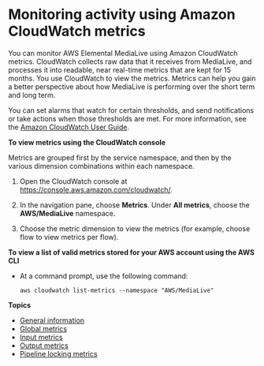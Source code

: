 # Monitoring activity using Amazon CloudWatch metrics<a name="monitoring-eml-metrics"></a>

You can monitor AWS Elemental MediaLive using Amazon CloudWatch metrics\. CloudWatch collects raw data that it receives from MediaLive, and processes it into readable, near real\-time metrics that are kept for 15 months\. You use CloudWatch to view the metrics\. Metrics can help you gain a better perspective about how MediaLive is performing over the short term and long term\. 

You can set alarms that watch for certain thresholds, and send notifications or take actions when those thresholds are met\. For more information, see the [Amazon CloudWatch User Guide](https://docs.aws.amazon.com/AmazonCloudWatch/latest/monitoring/)\. 

**To view metrics using the CloudWatch console**

Metrics are grouped first by the service namespace, and then by the various dimension combinations within each namespace\. 

1. Open the CloudWatch console at [https://console\.aws\.amazon\.com/cloudwatch/](https://console.aws.amazon.com/cloudwatch/)\.

1. In the navigation pane, choose **Metrics**\. Under **All metrics**, choose the **AWS/MediaLive** namespace\. 

1. Choose the metric dimension to view the metrics \(for example, choose flow to view metrics per flow\)\.

**To view a list of valid metrics stored for your AWS account using the AWS CLI**
+ At a command prompt, use the following command:

  ```
  aws cloudwatch list-metrics --namespace "AWS/MediaLive"
  ```

**Topics**
+ [General information](eml-metrics-gen-info.md)
+ [Global metrics](eml-metrics-global.md)
+ [Input metrics](eml-metrics-input-metrics.md)
+ [Output metrics](eml-metrics-output-metrics.md)
+ [Pipeline locking metrics](eml-metrics-output-lock.md)